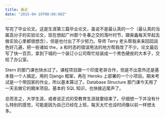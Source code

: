 ```yaml
---
title: 最近
date: "2015-04-19T00:00:00Z"
---
```


写完了毕业论文。这是生涯第三篇毕业论文，虽说不是最认真的一个（最认真的当属高分子的实验论文，现在想起广州那个冬春之交的落叶时节，跟昊鑫每天早起去做实验心里都很想念），但是也付出了不少努力。导师 Terry 老头帮我来来回回润色好几遍，把一些诸如 the，a 和时态的错误用法的地方帮我改了不少。论文最后写了快一百页，拿到下城的一个装订小公司帮忙给装成一个黑色硬皮的大本子，交给了办公室。

Stern 的那门课也快水过了。课程项目跟一个印度老哥合作，但是不出意外还是基本我一个人搞定。用的 Django 框架，再在 Heroku 上部署的一个小项目。期末考试是一个带回家的作业，所以基本算过了。Database Structure 那门课今天用了一天去做它的期末项目。基本的 SQL 知识，也快接近尾声了。

总而言之，大学生涯，或者说正式的受教育生涯就要结束了。仔细想一下并没有什么特别的感觉，可能是因为自己已经在上班，每天太忙也没时间像以前一样想太多。

